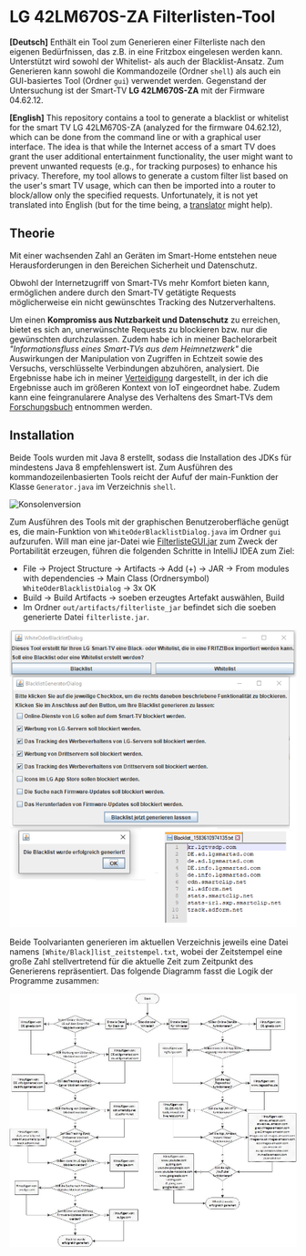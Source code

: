 # LG 42LM670S-ZA Filterlisten-Tool

<b>\[Deutsch\]</b> Enthält ein Tool zum Generieren einer Filterliste nach den eigenen Bedürfnissen, das z.B. in eine Fritzbox eingelesen werden kann.
Unterstützt wird sowohl der Whitelist- als auch der Blacklist-Ansatz. Zum Generieren kann sowohl die Kommandozeile (Ordner `shell`) als auch ein GUI-basiertes Tool (Ordner `gui`) verwendet werden.
Gegenstand der Untersuchung ist der Smart-TV <b>LG 42LM670S-ZA</b> mit der Firmware 04.62.12.

<b>\[English\]</b> This repository contains a tool to generate a blacklist or whitelist for the smart TV LG 42LM670S-ZA (analyzed for the firmware 04.62.12), which can be done from the command line or with a graphical user interface. The idea is that while the Internet access of a smart TV does grant the user additional entertainment functionality, the user might want to prevent unwanted requests (e.g., for tracking purposes) to enhance his privacy.
Therefore, my tool allows to generate a custom filter list based on the user's smart TV usage, which can then be imported into a router to block/allow only the specified requests.
Unfortunately, it is not yet translated into English (but for the time being, a [translator](https://translate.google.com/#view=home&op=translate&sl=de&tl=en) might help).

## Theorie

Mit einer wachsenden Zahl an Geräten im Smart-Home entstehen neue Herausforderungen in den Bereichen Sicherheit und Datenschutz.

Obwohl der Internetzugriff von Smart-TVs mehr Komfort bieten kann, ermöglichen andere durch den Smart-TV getätigte Requests möglicherweise ein nicht gewünschtes Tracking des Nutzerverhaltens.

Um einen <b>Kompromiss aus Nutzbarkeit und Datenschutz</b> zu erreichen, bietet es sich an, unerwünschte Requests zu blockieren bzw. nur die gewünschten durchzulassen. Zudem habe ich in meiner Bachelorarbeit <i>"Informationsfluss eines Smart-TVs aus dem Heimnetzwerk"</i> die Auswirkungen der Manipulation von Zugriffen in Echtzeit sowie des Versuchs, verschlüsselte Verbindungen abzuhören, analysiert.
Die Ergebnisse habe ich in meiner [Verteidigung](https://github.com/daniel-rychlewski/LG-42LM670S-ZA-Filterlisten-Tool/blob/master/src/files/Pr%C3%A4sentation.pptx) dargestellt, in der ich die Ergebnisse auch im größeren Kontext von IoT eingeordnet habe. Zudem kann eine feingranularere Analyse des Verhaltens des Smart-TVs dem [Forschungsbuch](https://github.com/daniel-rychlewski/LG-42LM670S-ZA-Filterlisten-Tool/blob/master/src/files/Forschungsbuch.xlsx) entnommen werden.

## Installation

Beide Tools wurden mit Java 8 erstellt, sodass die Installation des JDKs für mindestens Java 8 empfehlenswert ist. Zum Ausführen des kommandozeilenbasierten Tools reicht der Aufuf der main-Funktion der Klasse `Generator.java` im Verzeichnis `shell`.

![Konsolenversion](https://github.com/daniel-rychlewski/LG-42LM670S-ZA-Filterlisten-Tool/blob/master/src/files/Tool%20f%C3%BCr%20Filterliste%20Output.png)

Zum Ausführen des Tools mit der graphischen Benutzeroberfläche genügt es, die main-Funktion von `WhiteOderBlacklistDialog.java` im Ordner `gui` aufzurufen. Will man eine jar-Datei wie [FilterlisteGUI.jar](https://github.com/daniel-rychlewski/LG-42LM670S-ZA-Filterlisten-Tool/blob/master/src/files/FilterlisteGUI.jar) zum Zweck der Portabilität erzeugen, führen die folgenden Schritte in IntelliJ IDEA zum Ziel:
* File -> Project Structure -> Artifacts -> Add (+) -> JAR -> From modules with dependencies -> Main Class (Ordnersymbol) `WhiteOderBlacklistDialog` -> 3x OK
* Build -> Build Artifacts -> soeben erzeugtes Artefakt auswählen, Build
* Im Ordner `out/artifacts/filterliste_jar` befindet sich die soeben generierte Datei `filterliste.jar`.

![GUI-Tool](https://github.com/daniel-rychlewski/LG-42LM670S-ZA-Filterlisten-Tool/blob/master/src/files/GUI-Tool.png)

Beide Toolvarianten generieren im aktuellen Verzeichnis jeweils eine Datei namens `[White/Black]list_zeitstempel.txt`, wobei der Zeitstempel eine große Zahl stellvertretend für die aktuelle Zeit zum Zeitpunkt des Generierens repräsentiert. Das folgende Diagramm fasst die Logik der Programme zusammen:

![Ablauf](https://github.com/daniel-rychlewski/LG-42LM670S-ZA-Filterlisten-Tool/blob/master/src/files/Programmablaufplan%20des%20Tools.jpg)
